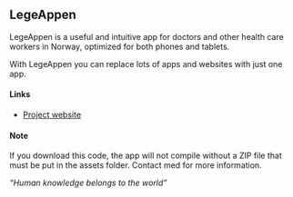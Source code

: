 ## LegeAppen

LegeAppen is a useful and intuitive app for doctors and other health care workers in Norway, optimized for both phones and tablets.

With LegeAppen you can replace lots of apps and websites with just one app.

#### Links
* [Project website](http://www.olejon.net/code/mdapp/)

#### Note

If you download this code, the app will not compile without a ZIP file that must be put in the assets folder. Contact med for more information.

_“Human knowledge belongs to the world”_
